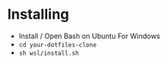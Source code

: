 # Installing

* Install / Open Bash on Ubuntu For Windows
* `cd your-dotfiles-clone`
* `sh wsl/install.sh`